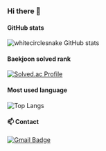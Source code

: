 ### Hi there 👋

<!--
**whitecirclesnake/whitecirclesnake** is a ✨ _special_ ✨ repository because its `README.md` (this file) appears on your GitHub profile.

Here are some ideas to get you started:

- 🔭 I’m currently working on ...
- 🌱 I’m currently learning ...
- 👯 I’m looking to collaborate on ...
- 🤔 I’m looking for help with ...
- 💬 Ask me about ...
- 📫 How to reach me: ...
- 😄 Pronouns: ...
- ⚡ Fun fact: ...
-->
#### GitHub stats
![whitecirclesnake GitHub stats](https://github-readme-stats.vercel.app/api?username=whitecirclesnake&show_icons=true&theme=tokyonight)
#### Baekjoon solved rank
[![Solved.ac Profile](http://mazassumnida.wtf/api/v2/generate_badge?boj=whitecirclesnake)](https://solved.ac/whitecirclesnake/)
#### Most used language
![Top Langs](https://github-readme-stats.vercel.app/api/top-langs/?username=whitecirclesnake&layout=compact)


#### 📫 Contact
[![Gmail Badge](https://img.shields.io/badge/Gmail-d14836?style=flat-square&logo=Gmail&logoColor=white&link=mailto:whitecirclesnake@gmail.com)](mailto:whitecirclesnake@gmail.com)
